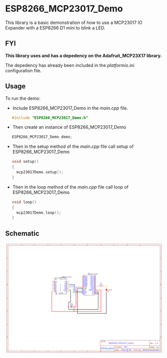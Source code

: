 
# ESP8266_MCP23017_Demo

This library is a basic demonstration of how to use a MCP23017 IO Expander with a ESP8266 D1 mini to blink a LED. 

## FYI 

**This library uses and has a depedency on the Adafruit_MCP23X17 library.**

The depedency has already been included in the *platformio.ini* configuration file.

## Usage

To run the demo:
 - Include ESP8266_MCP23017_Demo in the *main.cpp* file. 
 ```c++
    #include "ESP8266_MCP23017_Demo.h"
 ```
 - Then create an instance of ESP8266_MCP23017_Demo
 ```c++
    ESP8266_MCP23017_Demo demo;
 ```

 - Then in the setup method of the *main.cpp* file call setup of ESP8266_MCP23017_Demo
 ```c++
    void setup()
    {
      mcp23017Demo.setup();
    }
 ```

 - Then in the loop method of the *main.cpp* file call loop of ESP8266_MCP23017_Demo
 ```c++
    void loop()
    {
      mcp23017Demo.loop();
    }
 ```

 ## Schematic

 ![schematic](./docs/Schematic_MCU-Demos_2024-08-08.png)